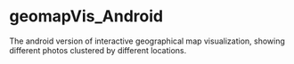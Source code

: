 # geomapVis_Android
The android version of interactive geographical map visualization, showing different photos clustered by different locations.
